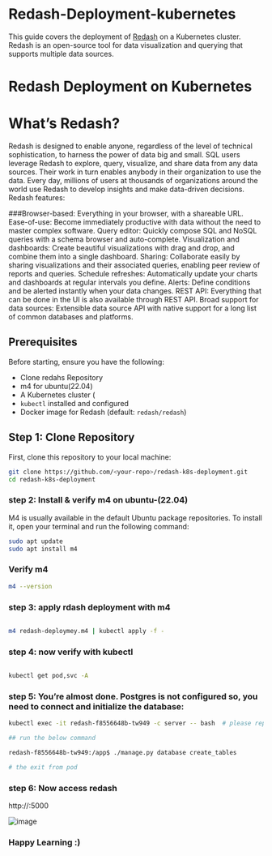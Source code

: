 # Redash-Deployment-kubernetes

This guide covers the deployment of [Redash](https://redash.io) on a Kubernetes cluster. Redash is an open-source tool for data visualization and querying that supports multiple data sources.

# Redash Deployment on Kubernetes

# What’s Redash?


Redash is designed to enable anyone, regardless of the level of technical sophistication, to harness the power of data big and small. SQL users leverage Redash to explore, query, visualize, and share data from any data sources. Their work in turn enables anybody in their organization to use the data. Every day, millions of users at thousands of organizations around the world use Redash to develop insights and make data-driven decisions. Redash features:


###Browser-based: Everything in your browser, with a shareable URL.
    Ease-of-use: Become immediately productive with data without the need to master complex software.
    Query editor: Quickly compose SQL and NoSQL queries with a schema browser and auto-complete.
    Visualization and dashboards: Create beautiful visualizations with drag and drop, and combine them into a single dashboard.
    Sharing: Collaborate easily by sharing visualizations and their associated queries, enabling peer review of reports and queries.
    Schedule refreshes: Automatically update your charts and dashboards at regular intervals you define.
    Alerts: Define conditions and be alerted instantly when your data changes.
    REST API: Everything that can be done in the UI is also available through REST API.
    Broad support for data sources: Extensible data source API with native support for a long list of common databases and platforms.





## Prerequisites

Before starting, ensure you have the following:

- Clone redahs Repository
- m4 for ubuntu(22.04)
- A Kubernetes cluster (
- `kubectl` installed and configured
- Docker image for Redash (default: `redash/redash`)


## Step 1: Clone Repository

First, clone this repository to your local machine:

```bash
git clone https://github.com/<your-repo>/redash-k8s-deployment.git
cd redash-k8s-deployment
```
### step 2: Install & verify m4 on ubuntu-(22.04)

M4 is usually available in the default Ubuntu package repositories. To install it, open your terminal and run the following command:

```bash
sudo apt update
sudo apt install m4
```
### Verify m4

```bash
m4 --version
```

### step 3: apply rdash deployment with m4

```bash

m4 redash-deploymey.m4 | kubectl apply -f -

```

### step 4: now verify with kubectl

```bash

kubectl get pod,svc -A

```

### step 5: You’re almost done. Postgres is not configured so, you need to connect and initialize the database:

```bash
kubectl exec -it redash-f8556648b-tw949 -c server -- bash  # please replace pod name with your actual pod name

## run the below command

redash-f8556648b-tw949:/app$ ./manage.py database create_tables

# the exit from pod

```
### step 6: Now access redash 

http://<node-IP>:5000

![image](https://github.com/user-attachments/assets/e6ccc77c-9391-4c9b-9f30-4e5e6c95faf5)



### Happy Learning :)







